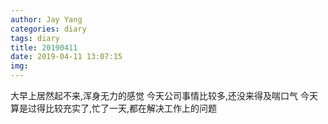 ```yaml
---
author: Jay Yang
categories: diary
tags: diary
title: 20190411
date: 2019-04-11 13:07:15
img:
---
```


大早上居然起不来,浑身无力的感觉
今天公司事情比较多,还没来得及喘口气
今天算是过得比较充实了,忙了一天,都在解决工作上的问题